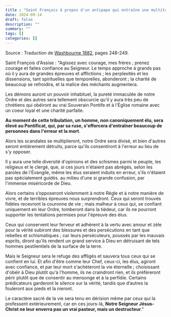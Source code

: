 ```yaml
---
title : "Saint François à propos d'un antipape qui entraîne une multitude dans l'erreur et la mort"
date: 2024-09-14
draft: false
description: ""
summary: ""
tags: []
categories: []
---
```


Source : Traduction de [Washbourne 1882](/en/apologetics/saint-francis-prophecy-antipope), pages 248-249.

Saint François d'Assise : "Agissez avec courage, mes frères ; prenez courage et faites confiance au Seigneur. Le temps approche à grands pas où il y aura de grandes épreuves et afflictions ; les perplexités et les dissensions, tant spirituelles que temporelles, abonderont ; la charité de beaucoup se refroidira, et la malice des méchants augmentera.

Les démons auront un pouvoir inhabituel, la pureté immaculée de notre Ordre et des autres sera tellement obscurcie qu'il y aura très peu de chrétiens qui obéiront au vrai Souverain Pontife et à l'Église romaine avec un coeur loyal et une charité parfaite.

**Au moment de cette tribulation, un homme, non canoniquement élu, sera élevé au Pontificat, qui, par sa ruse, s'efforcera d'entraîner beaucoup de personnes dans l'erreur et la mort**.

Alors les scandales se multiplieront, notre Ordre sera divisé, et bien d'autres seront entièrement détruits, parce qu'ils consentiront à l'erreur au lieu de s'y opposer.

Il y aura une telle diversité d'opinions et des schismes parmi le peuple, les religieux et le clergé, que, si ces jours n'étaient pas abrégés, selon les paroles de l'Évangile, même les élus seraient induits en erreur, s'ils n'étaient pas spécialement guidés. au milieu d'une si grande confusion, par l'immense miséricorde de Dieu.

Alors certains s’opposeront violemment à notre Règle et à notre manière de vivre, et de terribles épreuves nous surprendront. Ceux qui seront trouvés fidèles recevront la couronne de vie ; mais malheur à ceux qui, se confiant uniquement en leur Ordre, tomberont dans la tiédeur, car ils ne pourront supporter les tentations permises pour l'épreuve des élus.

Ceux qui conservent leur ferveur et adhèrent à la vertu avec amour et zèle pour la vérité subiront des blessures et des persécutions en tant que rebelles et schismatiques ; car leurs persécuteurs, poussés par les mauvais esprits, diront qu'ils rendent un grand service à Dieu en détruisant de tels hommes pestilentiels de la surface de la terre.

Mais le Seigneur sera le refuge des affligés et sauvera tous ceux qui se confient en lui. Et afin d'être comme leur Chef, ceux-ci, les élus, agiront avec confiance, et par leur mort s'achèteront la vie éternelle ; choisissant d'obéir à Dieu plutôt qu'à l'homme, ils ne craindront rien, et ils préféreront périr plutôt que de consentir au mensonge et à la perfidie. Certains prédicateurs garderont le silence sur la vérité, tandis que d’autres la fouleront aux pieds et la nieront.

Le caractère sacré de la vie sera tenu en dérision même par ceux qui la professent extérieurement, car en ces jours-là, **Notre Seigneur Jésus-Christ ne leur enverra pas un vrai pasteur, mais un destructeur**."
